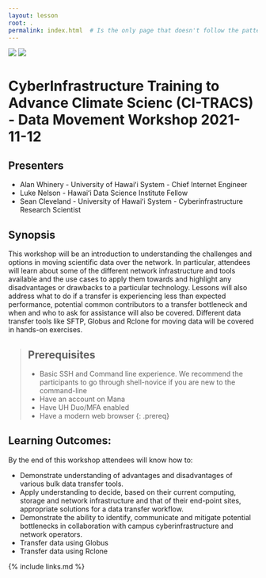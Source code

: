 ```yaml
---
layout: lesson
root: .  
permalink: index.html  # Is the only page that doesn't follow the pattern /:path/index.html
---
```




<img src="/Data-Movement-dissemination-and-archiving/assets/img/globus_rclone/globus_and_rclone0.png"/>
<img src="/Data-Movement-dissemination-and-archiving/assets/img/globus_rclone/globus_and_rclone1.png"/>

# CyberInfrastructure Training to Advance Climate Scienc (CI-TRACS) - Data Movement Workshop 2021-11-12

## Presenters

* Alan Whinery - University of Hawaiʻi System - Chief Internet Engineer
* Luke Nelson - Hawaiʻi Data Science Institute Fellow
* Sean Cleveland - University of Hawaiʻi System - Cyberinfrastructure Research Scientist

## Synopsis
This workshop will be an introduction to understanding the challenges and options in moving scientific data over the network.  In particular, attendees will learn about some of the different network infrastructure and tools available and the use cases to apply them towards and highlight any disadvantages or drawbacks to a particular technology. Lessons will also address what to do if a transfer is experiencing less than expected performance, potential common contributors to a transfer bottleneck and when and who to ask for assistance will also be covered. Different data transfer tools like SFTP, Globus and Rclone for moving data will be covered in hands-on exercises. 

> ## Prerequisites
> 
> * Basic SSH and Command line experience. We recommend the participants to go through shell-novice if you are new to the command-line
> * Have an account on Mana
> * Have UH Duo/MFA enabled
> * Have a modern web browser
{: .prereq}

## Learning Outcomes:
By the end of this workshop attendees will know how to:
* Demonstrate understanding of advantages and disadvantages of various bulk data transfer tools. 
* Apply understanding to decide, based on their current computing, storage and network infrastructure and that of their end-point sites, appropriate solutions for a data transfer workflow.
* Demonstrate the ability to identify, communicate and mitigate potential bottlenecks in collaboration with campus cyberinfrastructure and network operators.
* Transfer data using Globus
* Transfer data using Rclone



{% include links.md %}
